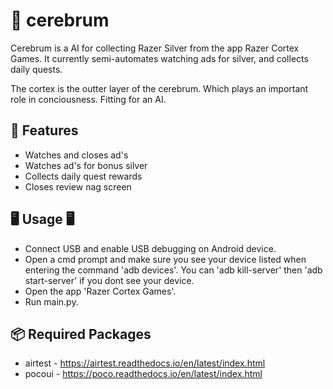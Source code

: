 
# 🧠 cerebrum 

Cerebrum is a AI for collecting Razer Silver from the app Razer Cortex Games. It currently semi-automates watching ads for silver, and collects daily quests.

The cortex is the outter layer of the cerebrum. Which plays an important role in conciousness. Fitting for an AI.


 ## 💠 Features 

- Watches and closes ad's
- Watches ad's for bonus silver
- Collects daily quest rewards
- Closes review nag screen


## 🖥️ Usage 🖥

- Connect USB and enable USB debugging on Android device.
- Open a cmd prompt and make sure you see your device listed when entering the command 'adb devices'. You can 'adb kill-server' then 'adb start-server' if you dont see your device.
- Open the app 'Razer Cortex Games'.
- Run main.py.

## 📦 Required Packages 
- airtest - https://airtest.readthedocs.io/en/latest/index.html
- pocoui - https://poco.readthedocs.io/en/latest/index.html
